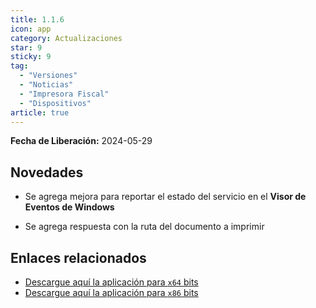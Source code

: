 ```yaml
---
title: 1.1.6
icon: app
category: Actualizaciones
star: 9
sticky: 9
tag:
  - "Versiones"
  - "Noticias"
  - "Impresora Fiscal"
  - "Dispositivos"
article: true
---
```


**Fecha de Liberación:** 2024-05-29

## Novedades

- Se agrega mejora para reportar el estado del servicio en el **Visor de Eventos de Windows**

- Se agrega respuesta con la ruta del documento a imprimir

## Enlaces relacionados

- [Descargue aquí la aplicación para `x64` bits](https://ams3.digitaloceanspaces.com/erpya/public/downloads/ERP-Printing-Service-1.1.6-win-x64.exe)
- [Descargue aquí la aplicación para `x86` bits](https://ams3.digitaloceanspaces.com/erpya/public/downloads/ERP-Printing-Service-1.1.6-win-x86.exe)
